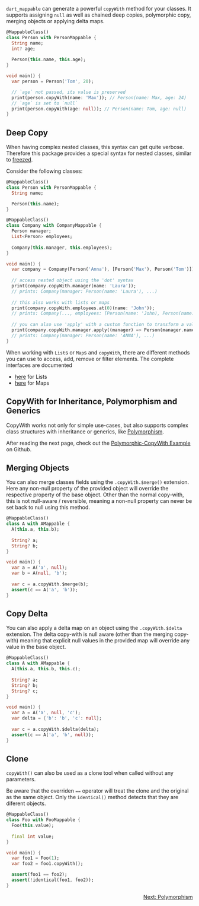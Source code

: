 `dart_mappable` can generate a powerful `copyWith` method for your classes. It supports assigning
`null` as well as chained deep copies, polymorphic copy, merging objects or applying delta maps.

```dart
@MappableClass()
class Person with PersonMappable {
  String name;
  int? age;
    
  Person(this.name, this.age);
}

void main() {
  var person = Person('Tom', 20);

  // `age` not passed, its value is preserved
  print(person.copyWith(name: 'Max')); // Person(name: Max, age: 24)
  // `age` is set to `null`
  print(person.copyWith(age: null)); // Person(name: Tom, age: null)
}
```

## Deep Copy

When having complex nested classes, this syntax can get quite verbose.
Therefore this package provides a special syntax for nested classes, similar to
[freezed](https://pub.dev/packages/freezed#deep-copy).

Consider the following classes:

```dart
@MappableClass()
class Person with PersonMappable {
  String name;

  Person(this.name);
}

@MappableClass()
class Company with CompanyMappable {
  Person manager;
  List<Person> employees;
  
  Company(this.manager, this.employees);
}

void main() {
  var company = Company(Person('Anna'), [Person('Max'), Person('Tom')]);
  
  // access nested object using the 'dot' syntax
  print(company.copyWith.manager(name: 'Laura')); 
  // prints: Company(manager: Person(name: 'Laura'), ...)
  
  // this also works with lists or maps
  print(company.copyWith.employees.at(0)(name: 'John')); 
  // prints: Company(..., employees: [Person(name: 'John), Person(name: 'Tom')])
  
  // you can also use 'apply' with a custom function to transform a value
  print(company.copyWith.manager.apply((manager) => Person(manager.name.toUpperCase())));
  // prints: Company(manager: Person(name: 'ANNA'), ...)
}
```

When working with `List`s or `Map`s and `copyWith`, there are different methods you can use to access, add, remove or filter elements.
The complete interfaces are documented

- [here](https://pub.dev/documentation/dart_mappable/latest/dart_mappable/ListCopyWith-class.html) for Lists
- [here](https://pub.dev/documentation/dart_mappable/latest/dart_mappable/MapCopyWith-class.html) for Maps

## CopyWith for Inheritance, Polymorphism and Generics

CopyWith works not only for simple use-cases, but also supports complex class structures with
inheritance or generics, like [Polymorphism](../topics/Polymorphism-topic.html).

After reading the next page, check out the [Polymorphic-CopyWith Example](https://github.com/schultek/dart_mappable/tree/main/examples/polymorph_copywith) on Github. 

## Merging Objects

You can also merge classes fields using the `.copyWith.$merge()` extension. Here any non-null property of the provided 
object will override the respective property of the base object. Other than the normal copy-with, this is not 
null-aware / reversible, meaning a non-null property can never be set back to null using this method.

```dart
@MappableClass()
class A with AMappable {
  A(this.a, this.b);
  
  String? a;
  String? b;
}

void main() {
  var a = A('a', null);
  var b = A(null, 'b');
  
  var c = a.copyWith.$merge(b);
  assert(c == A('a', 'b'));
}
```

## Copy Delta

You can also apply a delta map on an object using the `.copyWith.$delta` extension. The delta copy-with is null aware 
(other than the merging copy-with) meaning that explicit null values in the provided map will override any value in the base object.

```dart
@MappableClass()
class A with AMappable {
  A(this.a, this.b, this.c);
  
  String? a;
  String? b;
  String? c;
}

void main() {
  var a = A('a', null, 'c');
  var delta = {'b': 'b', 'c': null};
  
  var c = a.copyWith.$delta(delta);
  assert(c == A('a', 'b', null));
}
``` 

## Clone

`copyWith()` can also be used as a clone tool when called without any parameters.

Be aware that the overriden `==` operator will treat the clone and the original as the same object. Only the `identical()` method detects that they are diferent objects.

```dart
@MappableClass()
class Foo with FooMappable {
  Foo(this.value);
   
  final int value;
}

void main() {
  var foo1 = Foo(1);
  var foo2 = foo1.copyWith();

  assert(foo1 == foo2);
  assert(!identical(foo1, foo2));
}
```

<p align="right"><a href="../topics/Polymorphism-topic.html">Next: Polymorphism</a></p>
